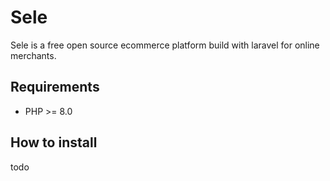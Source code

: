# Sele
Sele is a free open source ecommerce platform build with laravel for online merchants. 

## Requirements

* PHP >= 8.0


## How to install
todo

